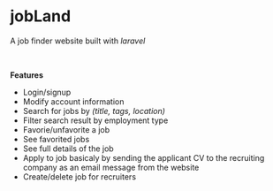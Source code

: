 <h1>jobLand</h1>
<p>A job finder website built with <i>laravel</i></p>
<br>
<p><b>Features</b></p>
<ul>
    <li>
        Login/signup
    </li>
    <li>
        Modify account information
    </li>
    <li>
        Search for jobs by <i>(title, tags, location)</i>
    </li>
    <li>
        Filter search result by employment type
    </li>
    <li>
        Favorie/unfavorite a job
    </li>
    <li>
        See favorited jobs
    </li>
    <li>
        See full details of the job
    </li>
    <li>
        Apply to job basicaly by sending the applicant CV to the recruiting company as an email message from the website
    </li>
    <li>
        Create/delete job for recruiters
    </li>
</ul>
